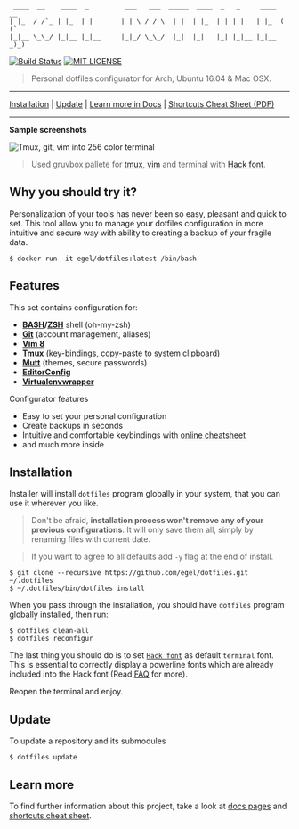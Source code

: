 ```
 ____  __    ____  _         ___   ___  _____  ____  _   _     ____  __
| |_  / /`_ | |_  | |       | | \ / / \  | |  | |_  | | | |   | |_  ( (`
|_|__ \_\_/ |_|__ |_|__     |_|_/ \_\_/  |_|  |_|   |_| |_|__ |_|__ _)_)
```

[![Build Status](https://travis-ci.org/egel/dotfiles.svg?branch=master)](https://travis-ci.org/egel/dotfiles)
[![MIT LICENSE](http://img.shields.io/badge/license-MIT-yellowgreen.svg?style=square)](https://github.com/egel/dotfiles/blob/master/LICENSE)

> Personal dotfiles configurator for Arch, Ubuntu 16.04 & Mac OSX.

---

[Installation](#installation) | [Update](#update) | [Learn more in Docs][dotfiles-docs] | [Shortcuts Cheat Sheet (PDF)][shortcuts-cheat-sheet]

---

**Sample screenshots**

<img src="https://github.com/egel/dotfiles/blob/master/docs/assets/dotfiles_screenshot.png" title="Tmux, git, vim into 256 color terminal" />

> Used gruvbox pallete for [tmux](https://github.com/egel/tmux-gruvbox), [vim](https://github.com/morhetz/gruvbox) and terminal with [Hack font][hack-font-webpage].

## Why you should try it?

Personalization of your tools has never been so easy, pleasant and quick to set.
This tool allow you to manage your dotfiles configuration in more intuitive and
secure way with ability to creating a backup of your fragile data.

```shell
$ docker run -it egel/dotfiles:latest /bin/bash
```

## Features

This set contains configuration for:

-   **[BASH][bash-webpage]/[ZSH][zsh-webpage]** shell (oh-my-zsh)
-   **[Git][git-webpage]** (account management, aliases)
-   **[Vim 8][vim-webpage]**
-   **[Tmux][tmux-webpage]** (key-bindings, copy-paste to system clipboard)
-   **[Mutt][mutt-webpage]** (themes, secure passwords)
-   **[EditorConfig][editorconfig-webpage]**
-   **[Virtualenvwrapper][virtulenvwrapper-webpage]**

Configurator features

-   Easy to set your personal configuration
-   Create backups in seconds
-   Intuitive and comfortable keybindings with [online cheatsheet][shortcuts-cheat-sheet]
-   and much more inside

## Installation

Installer will install `dotfiles` program globally in your system, that you can
use it wherever you like.

> Don't be afraid, **installation process won't remove any of your previous
> configurations**. It will only save them all, simply by renaming files with
> current date.

> If you want to agree to all defaults add `-y` flag at the end of install.

```shell
$ git clone --recursive https://github.com/egel/dotfiles.git ~/.dotfiles
$ ~/.dotfiles/bin/dotfiles install
```

When you pass through the installation, you should have `dotfiles` program
globally installed, then run:

```shell
$ dotfiles clean-all
$ dotfiles reconfigur
```

The last thing you should do is to set [`Hack font`][hack-font-webpage] as
default `terminal` font. This is essential to correctly display
a powerline fonts which are already included into the Hack font (Read
[FAQ][docs-faq] for more).

Reopen the terminal and enjoy.

## Update

To update a repository and its submodules

```shell
$ dotfiles update
```

## Learn more

To find further information about this project, take a look at [docs
pages][dotfiles-docs] and [shortcuts cheat sheet][shortcuts-cheat-sheet].

[dotfiles-docs]: https://github.com/egel/dotfiles/blob/master/docs/index.md
[docs-faq]: https://github.com/egel/dotfiles/tree/master/docs/faq
[shortcuts-cheat-sheet]: http://bit.ly/1wqcChS
[hack-font-webpage]: http://sourcefoundry.org/hack/
[mutt-webpage]: http://www.mutt.org/
[tmux-webpage]: https://tmux.github.io/
[vim-webpage]: http://www.vim.org/
[git-webpage]: https://git-scm.com/
[zsh-webpage]: http://www.zsh.org/
[bash-webpage]: https://www.gnu.org/software/bash/
[editorconfig-webpage]: http://editorconfig.org/
[virtulenvwrapper-webpage]: https://virtualenvwrapper.readthedocs.io/en/latest/
